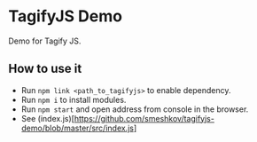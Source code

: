 # TagifyJS Demo
Demo for Tagify JS.

## How to use it

- Run `npm link <path_to_tagifyjs>` to enable dependency.
- Run `npm i` to install modules.
- Run `npm start` and open address from console in the browser.
- See (index.js)[https://github.com/smeshkov/tagifyjs-demo/blob/master/src/index.js]
